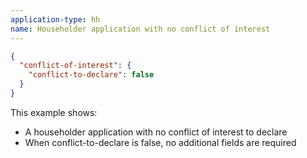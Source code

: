 ```yaml
---
application-type: hh
name: Householder application with no conflict of interest
---
```


```json
{
  "conflict-of-interest": {
    "conflict-to-declare": false
  }
}
```

This example shows:
* A householder application with no conflict of interest to declare
* When conflict-to-declare is false, no additional fields are required
